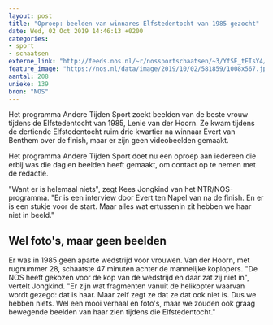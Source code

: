 ```yaml
---
layout: post
title: "Oproep: beelden van winnares Elfstedentocht van 1985 gezocht"
date: Wed, 02 Oct 2019 14:46:13 +0200
categories: 
- sport 
- schaatsen 
externe_link: "http://feeds.nos.nl/~r/nossportschaatsen/~3/YfSE_tEIsY4/2304355"
feature_image: "https://nos.nl/data/image/2019/10/02/581859/1008x567.jpg"
aantal: 208
unieke: 139
bron: "NOS"
---
```


<p>Het programma Andere Tijden Sport zoekt beelden van de beste vrouw tijdens de Elfstedentocht van 1985, Lenie van der Hoorn. Ze kwam tijdens de dertiende Elfstedentocht ruim drie kwartier na winnaar Evert van Benthem over de finish, maar er zijn geen videobeelden gemaakt.</p>
<p>Het programma Andere Tijden Sport doet nu een oproep aan iedereen die erbij was die dag en beelden heeft gemaakt, om contact op te nemen met de redactie.</p>
<p>"Want er is helemaal niets", zegt Kees Jongkind van het NTR/NOS-programma. "Er is een interview door Evert ten Napel van na de finish. En er is een stukje voor de start. Maar alles wat ertussenin zit hebben we haar niet in beeld."</p>
<h2>Wel foto's, maar geen beelden</h2>
<p>Er was in 1985 geen aparte wedstrijd voor vrouwen. Van der Hoorn, met rugnummer 28, schaatste 47 minuten achter de mannelijke koplopers. "De NOS heeft gekozen voor de kop van de wedstrijd en daar zat zij niet in", vertelt Jongkind. "Er zijn wat fragmenten vanuit de helikopter waarvan wordt gezegd: dat is haar. Maar zelf zegt ze dat ze dat ook niet is. Dus we hebben niets. Wel een mooi verhaal en foto's, maar we zouden ook graag bewegende beelden van haar zien tijdens die Elfstedentocht."</p><img src="http://feeds.feedburner.com/~r/nossportschaatsen/~4/YfSE_tEIsY4" height="1" width="1" alt=""/>
